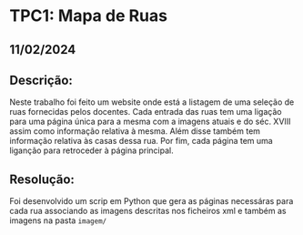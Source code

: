 # TPC1: Mapa de Ruas

## 11/02/2024

## Descrição:

Neste trabalho foi feito um website onde está a listagem de uma seleção de ruas fornecidas pelos docentes. Cada entrada das ruas tem uma ligação para uma página única para a mesma com a imagens atuais e do séc. XVIII assim como informação relativa à mesma. Além disse também tem informação relativa às casas dessa rua. Por fim, cada página tem uma liganção para retroceder à página principal.

## Resolução:

Foi desenvolvido um scrip em Python que gera as páginas necessáras para cada rua associando as imagens descritas nos ficheiros xml e também as imagens na pasta ```imagem/```
